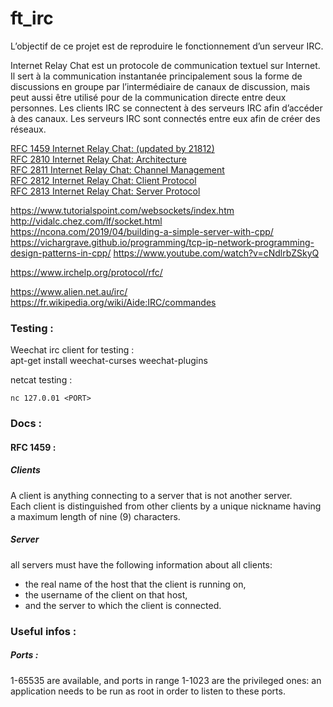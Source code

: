# ft_irc
L’objectif de ce projet est de reproduire le fonctionnement d’un serveur IRC. 

Internet Relay Chat est un protocole de communication textuel sur Internet.
Il sert à la communication instantanée principalement sous la forme de discussions en groupe par l’intermédiaire
de canaux de discussion, mais peut aussi être utilisé pour de la communication directe entre deux personnes.
Les clients IRC se connectent à des serveurs IRC afin d’accéder à des canaux. Les serveurs IRC sont connectés 
entre eux afin de créer des réseaux.
 
[RFC 1459 Internet Relay Chat: (updated by 21812)](https://www.rfcreader.com/#rfc1459)  
[RFC 2810 Internet Relay Chat: Architecture](https://www.rfcreader.com/#rfc2810)  
[RFC 2811 Internet Relay Chat: Channel Management](https://www.rfcreader.com/#rfc2811)  
[RFC 2812 Internet Relay Chat: Client Protocol](https://www.rfcreader.com/#rfc2812)  
[RFC 2813 Internet Relay Chat: Server Protocol](https://www.rfcreader.com/#rfc2813)  
    
https://www.tutorialspoint.com/websockets/index.htm  
http://vidalc.chez.com/lf/socket.html  
https://ncona.com/2019/04/building-a-simple-server-with-cpp/
https://vichargrave.github.io/programming/tcp-ip-network-programming-design-patterns-in-cpp/
https://www.youtube.com/watch?v=cNdlrbZSkyQ

https://www.irchelp.org/protocol/rfc/

https://www.alien.net.au/irc/
https://fr.wikipedia.org/wiki/Aide:IRC/commandes

### Testing :  
Weechat irc client for testing :  
apt-get install weechat-curses weechat-plugins 

netcat testing :
```
nc 127.0.01 <PORT>
```
### Docs :
#### RFC 1459 :
##### Clients
A client is anything connecting to a server that is not another server.   
Each client is distinguished from other clients by a unique nickname having a maximum length of nine (9) characters.  

##### Server
all servers must have the following information about all clients: 
- the real name of the host that the client is running on, 
- the username of the client on that host, 
- and the server to which the client is connected.
   
    
    
### Useful infos :
##### Ports :
1-65535 are available, and ports in range 1-1023 are the privileged ones: an application needs to be run as root in order to listen to these ports.